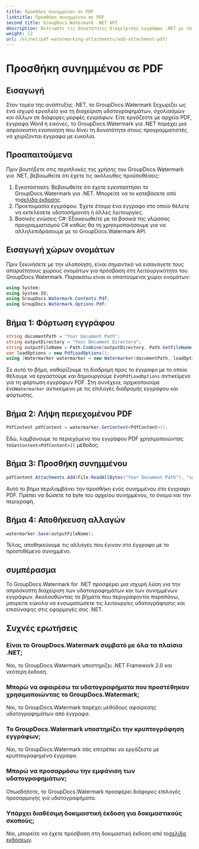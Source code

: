 ```yaml
---
title: Προσθήκη συνημμένου σε PDF
linktitle: Προσθήκη συνημμένου σε PDF
second_title: GroupDocs.Watermark .NET API
description: Βελτιώστε τις δυνατότητες διαχείρισης εγγράφων .NET με το GroupDocs.Watermark για απρόσκοπτη υδατοσήμανση και χειρισμό συνημμένων.
weight: 12
url: /el/net/pdf-watermarking-attachments/add-attachment-pdf/
---
```


# Προσθήκη συνημμένου σε PDF

## Εισαγωγή
Στον τομέα της ανάπτυξης .NET, το GroupDocs.Watermark ξεχωρίζει ως ένα ισχυρό εργαλείο για τη διαχείριση υδατογραφημάτων, σχολιασμών και άλλων σε διάφορες μορφές εγγράφων. Είτε εργάζεστε με αρχεία PDF, έγγραφα Word ή εικόνες, το GroupDocs.Watermark για .NET παρέχει μια απρόσκοπτη ενοποίηση που δίνει τη δυνατότητα στους προγραμματιστές να χειρίζονται έγγραφα με ευκολία.
## Προαπαιτούμενα
Πριν βουτήξετε στις περιπλοκές της χρήσης του GroupDocs.Watermark για .NET, βεβαιωθείτε ότι έχετε τις ακόλουθες προϋποθέσεις:
1.  Εγκατάσταση: Βεβαιωθείτε ότι έχετε εγκαταστήσει το GroupDocs.Watermark για .NET. Μπορείτε να το κατεβάσετε από το[σελίδα έκδοσης](https://releases.groupdocs.com/Watermark/net/).
2. Προετοιμασία εγγράφου: Έχετε έτοιμο ένα έγγραφο στο οποίο θέλετε να εκτελέσετε υδατοσήμανση ή άλλες λειτουργίες.
3. Βασικές γνώσεις C#: Εξοικειωθείτε με τα βασικά της γλώσσας προγραμματισμού C# καθώς θα τη χρησιμοποιήσουμε για να αλληλεπιδράσουμε με το GroupDocs.Watermark API.

## Εισαγωγή χώρων ονομάτων
Πριν ξεκινήσετε με την υλοποίηση, είναι σημαντικό να εισαγάγετε τους απαραίτητους χώρους ονομάτων για πρόσβαση στη λειτουργικότητα του GroupDocs.Watermark. Παρακάτω είναι οι απαιτούμενοι χώροι ονομάτων:
```csharp
using System;
using System.IO;
using GroupDocs.Watermark.Contents.Pdf;
using GroupDocs.Watermark.Options.Pdf;
```
## Βήμα 1: Φόρτωση εγγράφου
```csharp
string documentPath = "Your Document Path";
string outputDirectory = "Your Document Directory";
string outputFileName = Path.Combine(outputDirectory, Path.GetFileName(documentPath));
var loadOptions = new PdfLoadOptions();
using (Watermarker watermarker = new Watermarker(documentPath, loadOptions))
```
 Σε αυτό το βήμα, καθορίζουμε τη διαδρομή προς το έγγραφο με το οποίο θέλουμε να εργαστούμε και δημιουργούμε ένα`PdfLoadOptions` αντικείμενο για τη φόρτωση εγγράφων PDF. Στη συνέχεια, αρχικοποιούμε ένα`Watermarker` αντικείμενο με τις επιλογές διαδρομής εγγράφου και φόρτωσης.
## Βήμα 2: Λήψη περιεχομένου PDF
```csharp
PdfContent pdfContent = watermarker.GetContent<PdfContent>();
```
 Εδώ, λαμβάνουμε το περιεχόμενο του εγγράφου PDF χρησιμοποιώντας το`GetContent<PdfContent>()` μέθοδος.
## Βήμα 3: Προσθήκη συνημμένου
```csharp
pdfContent.Attachments.Add(File.ReadAllBytes("Your Document Path"), "sample doc", "sample doc as attachment");
```
Αυτό το βήμα περιλαμβάνει την προσθήκη ενός συνημμένου στο έγγραφο PDF. Πρέπει να δώσετε τα byte του αρχείου συνημμένου, το όνομα και την περιγραφή.
## Βήμα 4: Αποθήκευση αλλαγών
```csharp
watermarker.Save(outputFileName);
```
Τέλος, αποθηκεύουμε τις αλλαγές που έγιναν στο έγγραφο με το προστιθέμενο συνημμένο.

## συμπέρασμα
Το GroupDocs.Watermark for .NET προσφέρει μια ισχυρή λύση για την απρόσκοπτη διαχείριση των υδατογραφημάτων και των συνημμένων εγγράφων. Ακολουθώντας τα βήματα που περιγράφονται παραπάνω, μπορείτε εύκολα να ενσωματώσετε τις λειτουργίες υδατογράφησης και επισύναψης στις εφαρμογές σας .NET.
## Συχνές ερωτήσεις
### Είναι το GroupDocs.Watermark συμβατό με όλα τα πλαίσια .NET;
Ναι, το GroupDocs.Watermark υποστηρίζει .NET Framework 2.0 και νεότερη έκδοση.
### Μπορώ να αφαιρέσω τα υδατογραφήματα που προστέθηκαν χρησιμοποιώντας το GroupDocs.Watermark;
Ναι, το GroupDocs.Watermark παρέχει μεθόδους αφαίρεσης υδατογραφημάτων από έγγραφα.
### Το GroupDocs.Watermark υποστηρίζει την κρυπτογράφηση εγγράφων;
Ναι, το GroupDocs.Watermark σάς επιτρέπει να εργάζεστε με κρυπτογραφημένα έγγραφα.
### Μπορώ να προσαρμόσω την εμφάνιση των υδατογραφημάτων;
Οπωσδήποτε, το GroupDocs.Watermark προσφέρει διάφορες επιλογές προσαρμογής για υδατογραφήματα.
### Υπάρχει διαθέσιμη δοκιμαστική έκδοση για δοκιμαστικούς σκοπούς;
 Ναι, μπορείτε να έχετε πρόσβαση στη δοκιμαστική έκδοση από το[σελίδα εκδόσεων](https://releases.groupdocs.com/).